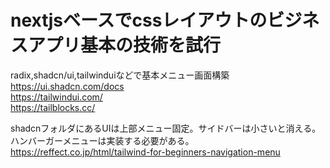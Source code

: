 # nextjsベースでcssレイアウトのビジネスアプリ基本の技術を試行
radix,shadcn/ui,tailwinduiなどで基本メニュー画面構築  
https://ui.shadcn.com/docs  
https://tailwindui.com/  
https://tailblocks.cc/  
  
  
shadcnフォルダにあるUIは上部メニュー固定。サイドバーは小さいと消える。  
ハンバーガーメニューは実装する必要がある。  
https://reffect.co.jp/html/tailwind-for-beginners-navigation-menu   
